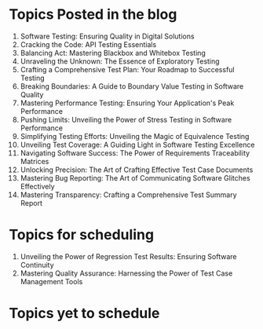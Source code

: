 # Topics Posted in the blog
1. Software Testing: Ensuring Quality in Digital Solutions
2. Cracking the Code: API Testing Essentials
3. Balancing Act: Mastering Blackbox and Whitebox Testing
4. Unraveling the Unknown: The Essence of Exploratory Testing
5. Crafting a Comprehensive Test Plan: Your Roadmap to Successful Testing
6. Breaking Boundaries: A Guide to Boundary Value Testing in Software Quality
7. Mastering Performance Testing: Ensuring Your Application's Peak Performance
8. Pushing Limits: Unveiling the Power of Stress Testing in Software Performance
9. Simplifying Testing Efforts: Unveiling the Magic of Equivalence Testing
10. Unveiling Test Coverage: A Guiding Light in Software Testing Excellence
11. Navigating Software Success: The Power of Requirements Traceability Matrices
12. Unlocking Precision: The Art of Crafting Effective Test Case Documents
13. Mastering Bug Reporting: The Art of Communicating Software Glitches Effectively
14. Mastering Transparency: Crafting a Comprehensive Test Summary Report

# Topics for scheduling
1. Unveiling the Power of Regression Test Results: Ensuring Software Continuity
2. Mastering Quality Assurance: Harnessing the Power of Test Case Management Tools

# Topics yet to schedule